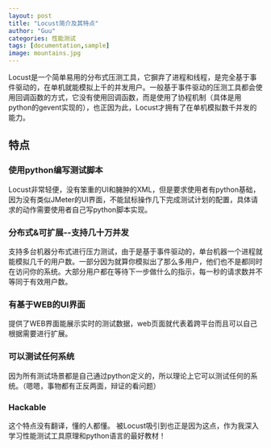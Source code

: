 ```yaml
---
layout: post
title: "Locust简介及其特点"
author: "Guu"
categories: 性能测试
tags: [documentation,sample]
image: mountains.jpg
---
```


Locust是一个简单易用的分布式压测工具，它摒弃了进程和线程，是完全基于事件驱动的，在单机就能模拟上千的并发用户。一般基于事件驱动的压测工具都会使用回调函数的方式，它没有使用回调函数，而是使用了协程机制（具体是用python的gevent实现的），也正因为此，Locust才拥有了在单机模拟数千并发的能力。

## 特点
### 使用python编写测试脚本
Locust非常轻便，没有笨重的UI和臃肿的XML，但是要求使用者有python基础，因为没有类似JMeter的UI界面，不能鼠标操作几下完成测试计划的配置，具体请求的动作需要使用者自己写python脚本实现。

### 分布式&可扩展--支持几十万并发
支持多台机器分布式进行压力测试，由于是基于事件驱动的，单台机器一个进程就能模拟几千的用户数。一部分因为就算你模拟出了那么多用户，他们也不是都同时在访问你的系统。大部分用户都在等待下一步做什么的指示，每一秒的请求数并不等同于有效用户数。

### 有基于WEB的UI界面
提供了WEB界面能展示实时的测试数据，web页面就代表着跨平台而且可以自己根据需要进行扩展。

### 可以测试任何系统
因为所有测试场景都是自己通过python定义的，所以理论上它可以测试任何的系统。（嗯嗯，事物都有正反两面，辩证的看问题）

### Hackable
这个特点没有翻译，懂的人都懂。
被Locust吸引到也正是因为这点，作为我深入学习性能测试工具原理和python语言的最好教材！

